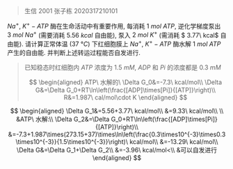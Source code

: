 > 生信 2001 张子栋 2020317210101

$Na^+,\ K^+-ATP$ 酶在生命活动中有重要作用, 每消耗 $1\ mol\ ATP$, 逆化学梯度泵出 $3\ mol\ Na^+$ (需要消耗 $5.56\ kcal$ 自由能), 泵入 $2\ mol\ K^+$ (需消耗 $ 3.77\ kcal$ 自由能). 请计算正常体温 ($37\ °C$) 下红细胞膜上 $Na^+,\ K^+-ATP$ 酶水解 $1\ mol\ ATP$ 产生的自由能. 并判断上述转运过程能否自发进行.

> 已知稳态时红细胞内 $ATP$ 浓度为 $1.5\ mM,\ ADP$ 和 $Pi$ 的浓度都是 $0.3\ mM$
>
> $$
> \begin{aligned}
> ATP\ 水解的\ \Delta G_0&=-7.3\ kcal/mol\\
> \Delta G&=\Delta G_0+RT\ln\left(\frac{[ADP]\times[Pi]}{[ATP]}\right)\\
> R&=1.987\ cal/mol\cdot K
> \end{aligned}
> $$
> 

$$
\begin{aligned}
\Delta G_1&=5.56+3.77\ kcal/mol\\
&=9.33\ kcal/mol\\
\\
&ATP\ 水解:\\
\Delta G_2&=\Delta G_0+RT\ln\left(\frac{[ADP]\times[Pi]}{[ATP]}\right)\\
&=-7.3+1.987\times(273.15+37)\times\ln\left(\frac{0.3\times10^{-3}\times0.3\times10^{-3}}{1.5\times10^{-3}}\right)\ kcal/mol\\
&=-13.29\ kcal/mol\\
\Delta G&=\Delta G_1+\Delta G_2\\
&=-3.96\ kcal/mol<\\
&可以自发进行
\end{aligned}
$$


